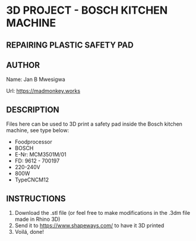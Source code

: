 # 3D PROJECT - BOSCH KITCHEN MACHINE 
## REPAIRING PLASTIC SAFETY PAD 

## AUTHOR
Name: Jan B Mwesigwa

Url: https://madmonkey.works

## DESCRIPTION
Files here can be used to 3D print a safety pad inside the Bosch kitchen machine, see type below:
- Foodprocessor 
- BOSCH 
- E-Nr: MCM3501M/01
- FD: 9612 - 700197
- 220-240V
- 800W
- TypeCNCM12

## INSTRUCTIONS
1. Download the .stl file (or feel free to make modifications in the .3dm file made in Rhino 3D)
2. Send it to https://www.shapeways.com/ to have it 3D printed 
3. Voilá, done!
